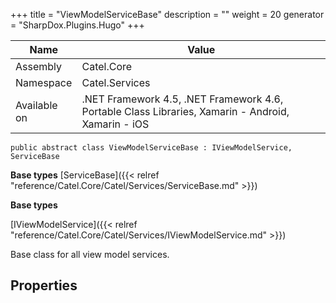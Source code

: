

+++
title = "ViewModelServiceBase" 
description = ""
weight = 20
generator = "SharpDox.Plugins.Hugo"
+++

Name|Value
---|---
Assembly|Catel.Core
Namespace|Catel.Services
Available on|.NET Framework 4.5, .NET Framework 4.6, Portable Class Libraries, Xamarin - Android, Xamarin - iOS

```
public abstract class ViewModelServiceBase : IViewModelService, ServiceBase
```

**Base types**
[ServiceBase]({{< relref "reference/Catel.Core/Catel/Services/ServiceBase.md" >}})

**Base types**

[IViewModelService]({{< relref "reference/Catel.Core/Catel/Services/IViewModelService.md" >}})

Base class for all view model services.

## Properties

